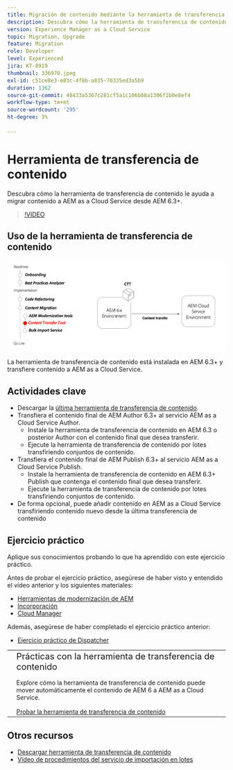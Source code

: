 ```yaml
---
title: Migración de contenido mediante la herramienta de transferencia de contenido
description: Descubra cómo la herramienta de transferencia de contenidos le ayuda a migrar contenidos a AEM as a Cloud Service desde AEM 6.
version: Experience Manager as a Cloud Service
topic: Migration, Upgrade
feature: Migration
role: Developer
level: Experienced
jira: KT-8919
thumbnail: 336970.jpeg
exl-id: c51ce8e3-e83c-4f8b-a835-70335ed3a5b9
duration: 1362
source-git-commit: 48433a5367c281cf5a1c106b08a1306f1b0e8ef4
workflow-type: tm+mt
source-wordcount: '295'
ht-degree: 3%

---
```



# Herramienta de transferencia de contenido

Descubra cómo la herramienta de transferencia de contenido le ayuda a migrar contenido a AEM as a Cloud Service desde AEM 6.3+.

>[!VIDEO](https://video.tv.adobe.com/v/336970?quality=12&learn=on)

## Uso de la herramienta de transferencia de contenido

![Ciclo de vida de herramienta de transferencia de contenido](../assets/content-transfer-tool.png)

La herramienta de transferencia de contenido está instalada en AEM 6.3+ y transfiere contenido a AEM as a Cloud Service.

## Actividades clave

+ Descargar la [última herramienta de transferencia de contenido](https://experience.adobe.com/#/downloads/content/software-distribution/en/aemcloud.html?fulltext=Content*+Transfer*+Tool*&amp;1_group.propertyvalues.property=.%2Fjcr%3Acontent%2Fmetadata%2Fdc%3AsoftwareType&amp;1_group.propertyvalues.operation=equals&amp;1_group.propertyvalues.0_values=software-type%3Atooling&amp;orderby=%40jcr%3Acontent%2Fjcr%3AlastModified&amp;orderby.sort=desc&amp;layout=list&amp;p.offset=0&amp;p.limit=2).
+ Transfiera el contenido final de AEM Author 6.3+ al servicio AEM as a Cloud Service Author.
   + Instale la herramienta de transferencia de contenido en AEM 6.3 o posterior Author con el contenido final que desea transferir.
   + Ejecute la herramienta de transferencia de contenido por lotes transfiriendo conjuntos de contenido.
+ Transfiera el contenido final de AEM Publish 6.3+ al servicio AEM as a Cloud Service Publish.
   + Instale la herramienta de transferencia de contenido en AEM 6.3+ Publish que contenga el contenido final que desea transferir.
   + Ejecute la herramienta de transferencia de contenido por lotes transfiriendo conjuntos de contenido.
+ De forma opcional, puede añadir contenido en AEM as a Cloud Service transfiriendo contenido nuevo desde la última transferencia de contenido

## Ejercicio práctico

Aplique sus conocimientos probando lo que ha aprendido con este ejercicio práctico.

Antes de probar el ejercicio práctico, asegúrese de haber visto y entendido el vídeo anterior y los siguientes materiales:

+ [Herramientas de modernización de AEM](../aem-modernization-tools.md)
+ [Incorporación](../onboarding.md)
+ [Cloud Manager](../cloud-manager.md)

Además, asegúrese de haber completado el ejercicio práctico anterior:

+ [Ejercicio práctico de Dispatcher](../dispatcher.md#hands-on-exercise)

<table style="border-width:0">
    <tr>
        <td style="width:150px">
            <a  rel="noreferrer"
                target="_blank"
                href="https://github.com/adobe/aem-cloud-engineering-video-series-exercises/tree/session6-transfercontent#cloud-acceleration-bootcamp---session-6-content"><img alt="Repositorio de GitHub de ejercicios prácticos" src="../assets/github.png"/>
            </a>        
        </td>
        <td style="width:100%;margin-bottom:1rem;">
            <div style="font-size:1.25rem;font-weight:400;">Prácticas con la herramienta de transferencia de contenido</div>
            <p style="margin:1rem 0">
                Explore cómo la herramienta de transferencia de contenido puede mover automáticamente el contenido de AEM 6 a AEM as a Cloud Service.
            </p>
            <a  rel="noreferrer"
                target="_blank"
                href="https://github.com/adobe/aem-cloud-engineering-video-series-exercises/tree/session6-transfercontent#cloud-acceleration-bootcamp---session-6-content" class="spectrum-Button spectrum-Button--primary spectrum-Button--sizeM">
                <span class="spectrum-Button-label has-no-wrap has-text-weight-bold">Probar la herramienta de transferencia de contenido</span>
            </a>
        </td>
    </tr>
</table>

## Otros recursos

+ [Descargar herramienta de transferencia de contenido](https://experience.adobe.com/#/downloads/content/software-distribution/en/aemcloud.html?fulltext=Content*+Transfer*+Tool*&amp;1_group.propertyvalues.property=.%2Fjcr%3Acontent%2Fmetadata%2Fdc%3AsoftwareType&amp;1_group.propertyvalues.operation=equals&amp;1_group.propertyvalues.0_values=software-type%3Atooling&amp;orderby=%40jcr%3Acontent%2Fjcr%3AlastModified&amp;orderby.sort=desc&amp;layout=list&amp;p.offset=0&amp;p.limit=2)
+ [Vídeo de procedimientos del servicio de importación en lotes](https://experienceleague.adobe.com/docs/experience-manager-learn/cloud-service/migration/bulk-import.html)

